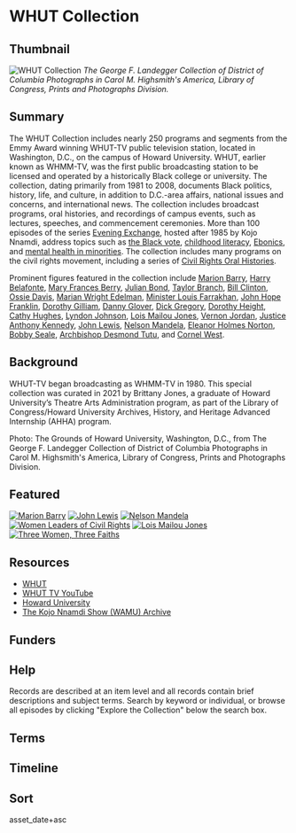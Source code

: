 # WHUT Collection

## Thumbnail

![WHUT Collection](https://s3.amazonaws.com/americanarchive.org/special-collections/WHUT_collection.jpg "WHUT Collection")
*The George F. Landegger Collection of District of Columbia Photographs in Carol M. Highsmith's America, Library of Congress, Prints and Photographs Division.*

## Summary

The WHUT Collection includes nearly 250 programs and segments from the Emmy Award winning WHUT-TV public television station, located in Washington, D.C., on the campus of Howard University. WHUT, earlier known as WHMM-TV, was the first public broadcasting station to be licensed and operated by a historically Black college or university. The collection, dating primarily from 1981 to 2008, documents Black politics, history, life, and culture, in addition to D.C.-area affairs, national issues and concerns, and international news. The collection includes broadcast programs, oral histories, and recordings of campus events, such as lectures, speeches, and commencement ceremonies. More than 100 episodes of the series [Evening Exchange](https://americanarchive.org/catalog?f%5Bseries_titles%5D%5B%5D=Evening+Exchange&per_page=100&sort=asset_date+asc&f%5baccess_types%5d%5b%5d=online), hosted after 1985 by Kojo Nnamdi, address topics such as [the Black vote](https://americanarchive.org/catalog/cpb-aacip-293-21tdz2qh), [childhood literacy](https://americanarchive.org/catalog/cpb-aacip-293-375tb6ts), [Ebonics](https://americanarchive.org/catalog/cpb-aacip-293-27zkh42c), and [mental health in minorities](https://americanarchive.org/catalog/cpb-aacip_293-h707w67k8j). The collection includes many programs on the civil rights movement, including a series of [Civil Rights Oral Histories](https://americanarchive.org/catalog?utf8=%E2%9C%93&f%5Bcontributing_organizations%5D%5B%5D=WHUT+%28DC%29&f%5Baccess_types%5D%5B%5D=online&q=%2Btitles%3A%22civil+rights+oral+histories%22). 

Prominent figures featured in the collection include [Marion Barry](https://americanarchive.org/catalog?utf8=%E2%9C%93&f%5Bcontributing_organizations%5D%5B%5D=WHUT+%28DC%29&f%5Baccess_types%5D%5B%5D=online&q=%2Btitles%3A%22marion+barry%22), [Harry Belafonte](https://americanarchive.org/catalog?q=%22harry+belafonte+master+class%22&utf8=%E2%9C%93&f%5baccess_types%5d%5b%5d=online), [Mary Frances Berry](https://americanarchive.org/catalog/cpb-aacip-293-k93125qs3c), [Julian Bond](https://americanarchive.org/catalog?utf8=%E2%9C%93&f%5Bcontributing_organizations%5D%5B%5D=WHUT+%28DC%29&f%5Baccess_types%5D%5B%5D=online&q=%2Btitles%3A%22julian+bond%22), [Taylor Branch](https://americanarchive.org/catalog/cpb-aacip_293-sn00z71g7n), [Bill Clinton](https://americanarchive.org/catalog?utf8=%E2%9C%93&f%5Bcontributing_organizations%5D%5B%5D=WHUT+%28DC%29&f%5Baccess_types%5D%5B%5D=online&q=%2Btitles%3A%22bill+clinton%22), [Ossie Davis](https://americanarchive.org/catalog?utf8=%E2%9C%93&f%5Bcontributing_organizations%5D%5B%5D=WHUT+%28DC%29&f%5Baccess_types%5D%5B%5D=online&q=%2Btitles%3A%22ossie+davis%22), [Marian Wright Edelman](https://americanarchive.org/catalog/cpb-aacip-293-gx44q7r45b), [Minister Louis Farrakhan](https://americanarchive.org/catalog?utf8=%E2%9C%93&f%5Bcontributing_organizations%5D%5B%5D=WHUT+%28DC%29&f%5Baccess_types%5D%5B%5D=online&q=%2Btitles%3A%22farrakhan%22), [John Hope Franklin](https://americanarchive.org/catalog?utf8=%E2%9C%93&f%5Bcontributing_organizations%5D%5B%5D=WHUT+%28DC%29&f%5Baccess_types%5D%5B%5D=online&q=%2Btitles%3A%22john+hope+franklin%22), [Dorothy Gilliam](https://americanarchive.org/catalog/cpb-aacip-293-wp9t14v61h), [Danny Glover](https://americanarchive.org/catalog/cpb-aacip-293-4746q1sr37), [Dick Gregory](https://americanarchive.org/catalog/cpb-aacip-293-1j97659n80), [Dorothy Height](https://americanarchive.org/catalog?utf8=%E2%9C%93&f%5Bcontributing_organizations%5D%5B%5D=WHUT+%28DC%29&f%5Baccess_types%5D%5B%5D=online&q=%2Btitles%3A%22dorothy+height%22), [Cathy Hughes](https://americanarchive.org/catalog/cpb-aacip-293-6341p02r), [Lyndon Johnson](https://americanarchive.org/catalog/cpb-aacip-293-st7dr2ps62), [Lois Mailou Jones](https://americanarchive.org/catalog/cpb-aacip-293-t727941d1q), [Vernon Jordan](https://americanarchive.org/catalog?utf8=%E2%9C%93&f%5Bcontributing_organizations%5D%5B%5D=WHUT+%28DC%29&f%5Baccess_types%5D%5B%5D=online&q=%2Btitles%3A%22vernon+jordan%22), [Justice Anthony Kennedy](https://americanarchive.org/catalog/cpb-aacip_293-02q574fr), [John Lewis](https://americanarchive.org/catalog?utf8=%E2%9C%93&f%5Bcontributing_organizations%5D%5B%5D=WHUT+%28DC%29&f%5Baccess_types%5D%5B%5D=online&q=%2Btitles%3A%22john+lewis%22), [Nelson Mandela](https://americanarchive.org/catalog?utf8=%E2%9C%93&f%5Bcontributing_organizations%5D%5B%5D=WHUT+%28DC%29&f%5Baccess_types%5D%5B%5D=online&q=%2Btitles%3A%22nelson+mandela%22), [Eleanor Holmes Norton](https://americanarchive.org/catalog?utf8=%E2%9C%93&f%5Bcontributing_organizations%5D%5B%5D=WHUT+%28DC%29&f%5Baccess_types%5D%5B%5D=online&q=%2Btitles%3A%22eleanor+holmes+norton%22), [Bobby Seale](https://americanarchive.org/catalog/cpb-aacip-293-n58cf9jn81), [Archbishop Desmond Tutu](https://americanarchive.org/catalog/cpb-aacip_293-784j16wd), and [Cornel West](https://americanarchive.org/catalog?utf8=%E2%9C%93&f%5Bcontributing_organizations%5D%5B%5D=WHUT+%28DC%29&f%5Baccess_types%5D%5B%5D=online&q=%2Btitles%3A%22cornell+west%22).  

## Background
  
WHUT-TV began broadcasting as WHMM-TV in 1980. This special collection was curated in 2021 by Brittany Jones, a graduate of Howard University’s Theatre Arts Administration program, as part of the Library of Congress/Howard University Archives, History, and Heritage Advanced Internship (AHHA) program.

Photo: The Grounds of Howard University, Washington, D.C., from The George F. Landegger Collection of District of Columbia Photographs in Carol M. Highsmith's America, Library of Congress, Prints and Photographs Division.

## Featured

[![Marion Barry](https://s3.amazonaws.com/americanarchive.org/special-collections/cpb-aacip_293-m32n58d030.jpg)](/catalog/cpb-aacip_293-m32n58d030)
[![John Lewis](https://s3.amazonaws.com/americanarchive.org/special-collections/cpb-aacip_293-6h4cn6z77j.jpg)](/catalog/cpb-aacip-293-6h4cn6z77j)
[![Nelson Mandela](https://s3.amazonaws.com/americanarchive.org/special-collections/cpb-aacip_293-03qv9st3.jpg)](/catalog/cpb-aacip_293-03qv9st3)
[![Women Leaders of Civil Rights](https://s3.amazonaws.com/americanarchive.org/special-collections/cpb-aacip_293-4j09w0965b.jpg)](/catalog/cpb-aacip-293-4j09w0965b)
[![Lois Mailou Jones](https://s3.amazonaws.com/americanarchive.org/special-collections/cpb-aacip_293-t727941d1q.jpg)](/catalog/cpb-aacip-293-t727941d1q)
[![Three Women, Three Faiths](https://s3.amazonaws.com/americanarchive.org/special-collections/cpb-aacip_293-13905rmd.jpg)](/catalog/cpb-aacip_293-13905rmd)

## Resources

- [WHUT](https://www.whut.org/)
- [WHUT TV YouTube](https://www.youtube.com/c/WHUTTV?app=desktop)
- [Howard University](https://howard.edu/)
- [The Kojo Nnamdi Show (WAMU) Archive](https://thekojonnamdishow.org/shows) 

## Funders

## Help

Records are described at an item level and all records contain brief descriptions and subject terms. Search by keyword or individual, or browse all episodes by clicking "Explore the Collection" below the search box.

## Terms 

## Timeline

## Sort

asset_date+asc

